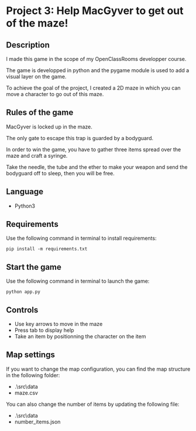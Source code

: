# Project 3: Help MacGyver to get out of the maze!

## Description

I made this game in the scope of my OpenClassRooms developper course.

The game is developped in python and the pygame module is used to add a visual layer on the game.

To achieve the goal of the project, I created a 2D maze in which you can move a character to go out of this
maze.


## Rules of the game

MacGyver is locked up in the maze. 

The only gate to escape this trap is guarded by a bodyguard.

In order to win the game, you have to gather three items spread over the maze and craft a syringe.

Take the needle, the tube and the ether to make your weapon and send the bodyguard off to sleep, then you will be free.

## Language

* Python3

## Requirements

Use the following command in terminal to install requirements:

```
pip install -m requirements.txt
```

## Start the game

Use the following command in terminal to launch the game:

```
python app.py
```

## Controls

* Use key arrows to move in the maze
* Press tab to display help
* Take an item by positionning the character on the item

## Map settings

If you want to change the map configuration, you can find the map structure in the following folder:

* .\src\data
* maze.csv

You can also change the number of items by updating the following file:

* .\src\data
* number_items.json



